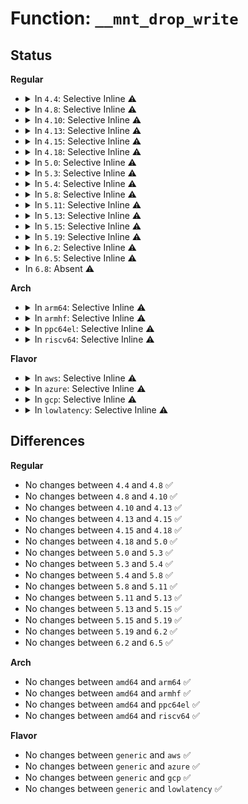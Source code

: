 # Function: <code>__mnt_drop_write</code>

## Status
<b>Regular</b>
<ul>
<li>
<details>
<summary>In <code>4.4</code>: Selective Inline ⚠️</summary>

```c
void __mnt_drop_write(struct vfsmount *mnt);
```

**Collision:** Unique Global

**Inline:** Selective

**Transformation:** False

**Instances:**

```
In fs/namespace.c (ffffffff8122b580)
Location: fs/namespace.c:460
Inline: True
Inline callers:
  - fs/namespace.c:mnt_drop_write_file
  - fs/namespace.c:__mnt_drop_write_file
Direct callers:
  - fs/open.c:do_dentry_open
  - fs/file_table.c:__fput
  - fs/inode.c:touch_atime
```
**Symbols:**

```
ffffffff8122b580-ffffffff8122b593: __mnt_drop_write (STB_GLOBAL)
```
</details>
</li>
<li>
<details>
<summary>In <code>4.8</code>: Selective Inline ⚠️</summary>

```c
void __mnt_drop_write(struct vfsmount *mnt);
```

**Collision:** Unique Global

**Inline:** Selective

**Transformation:** False

**Instances:**

```
In fs/namespace.c (ffffffff81253fed)
Location: fs/namespace.c:460
Inline: True
Inline callers:
  - fs/namespace.c:mnt_drop_write_file
  - fs/namespace.c:__mnt_drop_write_file
Direct callers:
  - fs/open.c:do_dentry_open
  - fs/file_table.c:__fput
  - fs/inode.c:touch_atime
```
**Symbols:**

```
ffffffff81253cf0-ffffffff81253d03: __mnt_drop_write (STB_GLOBAL)
```
</details>
</li>
<li>
<details>
<summary>In <code>4.10</code>: Selective Inline ⚠️</summary>

```c
void __mnt_drop_write(struct vfsmount *mnt);
```

**Collision:** Unique Global

**Inline:** Selective

**Transformation:** False

**Instances:**

```
In fs/namespace.c (ffffffff8126732d)
Location: fs/namespace.c:459
Inline: True
Inline callers:
  - fs/namespace.c:mnt_drop_write_file
  - fs/namespace.c:__mnt_drop_write_file
Direct callers:
  - fs/open.c:do_dentry_open
  - fs/file_table.c:__fput
  - fs/inode.c:touch_atime
```
**Symbols:**

```
ffffffff81266f40-ffffffff81266f53: __mnt_drop_write (STB_GLOBAL)
```
</details>
</li>
<li>
<details>
<summary>In <code>4.13</code>: Selective Inline ⚠️</summary>

```c
void __mnt_drop_write(struct vfsmount *mnt);
```

**Collision:** Unique Global

**Inline:** Selective

**Transformation:** False

**Instances:**

```
In fs/namespace.c (ffffffff81274b8d)
Location: fs/namespace.c:460
Inline: True
Inline callers:
  - fs/namespace.c:mnt_drop_write_file
  - fs/namespace.c:__mnt_drop_write_file
Direct callers:
  - fs/open.c:do_dentry_open
  - fs/file_table.c:__fput
  - fs/inode.c:touch_atime
```
**Symbols:**

```
ffffffff81274790-ffffffff812747a3: __mnt_drop_write (STB_GLOBAL)
```
</details>
</li>
<li>
<details>
<summary>In <code>4.15</code>: Selective Inline ⚠️</summary>

```c
void __mnt_drop_write(struct vfsmount *mnt);
```

**Collision:** Unique Global

**Inline:** Selective

**Transformation:** False

**Instances:**

```
In fs/namespace.c (ffffffff812974bd)
Location: fs/namespace.c:514
Inline: True
Inline callers:
  - fs/namespace.c:mnt_drop_write_file
  - fs/namespace.c:mnt_drop_write_file_path
  - fs/namespace.c:__mnt_drop_write_file
Direct callers:
  - fs/open.c:do_dentry_open
  - fs/file_table.c:__fput
  - fs/inode.c:touch_atime
```
**Symbols:**

```
ffffffff81297090-ffffffff812970a3: __mnt_drop_write (STB_GLOBAL)
```
</details>
</li>
<li>
<details>
<summary>In <code>4.18</code>: Selective Inline ⚠️</summary>

```c
void __mnt_drop_write(struct vfsmount *mnt);
```

**Collision:** Unique Global

**Inline:** Selective

**Transformation:** False

**Instances:**

```
In fs/namespace.c (ffffffff812bd6aa)
Location: fs/namespace.c:514
Inline: True
Inline callers:
  - fs/namespace.c:mnt_drop_write_file
  - fs/namespace.c:mnt_drop_write
Direct callers:
  - fs/open.c:do_dentry_open
  - fs/file_table.c:__fput
  - fs/inode.c:touch_atime
```
**Symbols:**

```
ffffffff812bd2d0-ffffffff812bd2e3: __mnt_drop_write (STB_GLOBAL)
```
</details>
</li>
<li>
<details>
<summary>In <code>5.0</code>: Selective Inline ⚠️</summary>

```c
void __mnt_drop_write(struct vfsmount *mnt);
```

**Collision:** Unique Global

**Inline:** Selective

**Transformation:** False

**Instances:**

```
In fs/namespace.c (ffffffff812d299a)
Location: fs/namespace.c:431
Inline: True
Inline callers:
  - fs/namespace.c:mnt_drop_write_file
  - fs/namespace.c:mnt_drop_write
Direct callers:
  - fs/open.c:do_dentry_open
  - fs/file_table.c:__fput
  - fs/inode.c:touch_atime
```
**Symbols:**

```
ffffffff812d25f0-ffffffff812d2603: __mnt_drop_write (STB_GLOBAL)
```
</details>
</li>
<li>
<details>
<summary>In <code>5.3</code>: Selective Inline ⚠️</summary>

```c
void __mnt_drop_write(struct vfsmount *mnt);
```

**Collision:** Unique Global

**Inline:** Selective

**Transformation:** False

**Instances:**

```
In fs/namespace.c (ffffffff812efb6a)
Location: fs/namespace.c:428
Inline: True
Inline callers:
  - fs/namespace.c:mnt_drop_write_file
  - fs/namespace.c:mnt_drop_write
Direct callers:
  - kernel/acct.c:acct_on
  - fs/open.c:do_dentry_open
  - fs/file_table.c:__fput
  - fs/inode.c:touch_atime
```
**Symbols:**

```
ffffffff812ef640-ffffffff812ef653: __mnt_drop_write (STB_GLOBAL)
```
</details>
</li>
<li>
<details>
<summary>In <code>5.4</code>: Selective Inline ⚠️</summary>

```c
void __mnt_drop_write(struct vfsmount *mnt);
```

**Collision:** Unique Global

**Inline:** Selective

**Transformation:** False

**Instances:**

```
In fs/namespace.c (ffffffff8130163a)
Location: fs/namespace.c:428
Inline: True
Inline callers:
  - fs/namespace.c:mnt_drop_write_file
  - fs/namespace.c:mnt_drop_write
Direct callers:
  - kernel/acct.c:acct_on
  - fs/open.c:do_dentry_open
  - fs/file_table.c:__fput
  - fs/inode.c:touch_atime
```
**Symbols:**

```
ffffffff81301110-ffffffff81301123: __mnt_drop_write (STB_GLOBAL)
```
</details>
</li>
<li>
<details>
<summary>In <code>5.8</code>: Selective Inline ⚠️</summary>

```c
void __mnt_drop_write(struct vfsmount *mnt);
```

**Collision:** Unique Global

**Inline:** Selective

**Transformation:** False

**Instances:**

```
In fs/namespace.c (ffffffff8133a71a)
Location: fs/namespace.c:428
Inline: True
Inline callers:
  - fs/namespace.c:mnt_drop_write_file
  - fs/namespace.c:mnt_drop_write
Direct callers:
  - kernel/acct.c:acct_on
  - fs/open.c:do_dentry_open
  - fs/file_table.c:__fput
  - fs/inode.c:touch_atime
```
**Symbols:**

```
ffffffff8133a380-ffffffff8133a393: __mnt_drop_write (STB_GLOBAL)
```
</details>
</li>
<li>
<details>
<summary>In <code>5.11</code>: Selective Inline ⚠️</summary>

```c
void __mnt_drop_write(struct vfsmount *mnt);
```

**Collision:** Unique Global

**Inline:** Selective

**Transformation:** False

**Instances:**

```
In fs/namespace.c (ffffffff81346a69)
Location: fs/namespace.c:428
Inline: True
Inline callers:
  - fs/namespace.c:mnt_drop_write_file
  - fs/namespace.c:mnt_drop_write
Direct callers:
  - kernel/acct.c:acct_on
  - fs/open.c:do_dentry_open
  - fs/file_table.c:__fput
  - fs/inode.c:touch_atime
```
**Symbols:**

```
ffffffff81346070-ffffffff81346083: __mnt_drop_write (STB_GLOBAL)
```
</details>
</li>
<li>
<details>
<summary>In <code>5.13</code>: Selective Inline ⚠️</summary>

```c
void __mnt_drop_write(struct vfsmount *mnt);
```

**Collision:** Unique Global

**Inline:** Selective

**Transformation:** False

**Instances:**

```
In fs/namespace.c (ffffffff8134cd4f)
Location: fs/namespace.c:435
Inline: True
Inline callers:
  - fs/namespace.c:mnt_drop_write_file
  - fs/namespace.c:mnt_drop_write
Direct callers:
  - kernel/acct.c:acct_on
  - fs/open.c:do_dentry_open
  - fs/file_table.c:__fput
  - fs/inode.c:touch_atime
```
**Symbols:**

```
ffffffff8134fc40-ffffffff8134fc53: __mnt_drop_write (STB_GLOBAL)
```
</details>
</li>
<li>
<details>
<summary>In <code>5.15</code>: Selective Inline ⚠️</summary>

```c
void __mnt_drop_write(struct vfsmount *mnt);
```

**Collision:** Unique Global

**Inline:** Selective

**Transformation:** False

**Instances:**

```
In fs/namespace.c (ffffffff8139acbf)
Location: fs/namespace.c:436
Inline: True
Inline callers:
  - fs/namespace.c:mnt_drop_write_file
  - fs/namespace.c:mnt_drop_write
Direct callers:
  - kernel/acct.c:acct_on
  - fs/open.c:do_dentry_open
  - fs/file_table.c:__fput
  - fs/inode.c:touch_atime
```
**Symbols:**

```
ffffffff8139a250-ffffffff8139a263: __mnt_drop_write (STB_GLOBAL)
```
</details>
</li>
<li>
<details>
<summary>In <code>5.19</code>: Selective Inline ⚠️</summary>

```c
void __mnt_drop_write(struct vfsmount *mnt);
```

**Collision:** Unique Global

**Inline:** Selective

**Transformation:** False

**Instances:**

```
In fs/namespace.c (ffffffff8141e729)
Location: fs/namespace.c:453
Inline: True
Inline callers:
  - fs/namespace.c:mnt_drop_write_file
  - fs/namespace.c:mnt_drop_write
Direct callers:
  - kernel/acct.c:acct_on
  - fs/open.c:do_dentry_open
  - fs/file_table.c:__fput
  - fs/inode.c:touch_atime
```
**Symbols:**

```
ffffffff81421070-ffffffff814210a9: __mnt_drop_write (STB_GLOBAL)
```
</details>
</li>
<li>
<details>
<summary>In <code>6.2</code>: Selective Inline ⚠️</summary>

```c
void __mnt_drop_write(struct vfsmount *mnt);
```

**Collision:** Unique Global

**Inline:** Selective

**Transformation:** False

**Instances:**

```
In fs/namespace.c (ffffffff814aae39)
Location: fs/namespace.c:568
Inline: True
Inline callers:
  - fs/namespace.c:mnt_drop_write_file
  - fs/namespace.c:mnt_drop_write
Direct callers:
  - kernel/acct.c:acct_on
  - fs/open.c:do_dentry_open
  - fs/file_table.c:__fput
  - fs/inode.c:touch_atime
```
**Symbols:**

```
ffffffff814ad6c0-ffffffff814ad6f9: __mnt_drop_write (STB_GLOBAL)
```
</details>
</li>
<li>
<details>
<summary>In <code>6.5</code>: Selective Inline ⚠️</summary>

```c
void __mnt_drop_write(struct vfsmount *mnt);
```

**Collision:** Unique Global

**Inline:** Selective

**Transformation:** False

**Instances:**

```
In fs/namespace.c (ffffffff814dfcef)
Location: fs/namespace.c:463
Inline: True
Inline callers:
  - fs/namespace.c:mnt_drop_write_file
  - fs/namespace.c:mnt_drop_write
Direct callers:
  - kernel/acct.c:acct_on
  - fs/open.c:do_dentry_open
  - fs/file_table.c:__fput
  - fs/inode.c:touch_atime
```
**Symbols:**

```
ffffffff814e24a0-ffffffff814e24d9: __mnt_drop_write (STB_GLOBAL)
```
</details>
</li>
<li>
In <code>6.8</code>: Absent ⚠️
</li>
</ul>
<b>Arch</b>
<ul>
<li>
<details>
<summary>In <code>arm64</code>: Selective Inline ⚠️</summary>

```c
void __mnt_drop_write(struct vfsmount *mnt);
```

**Collision:** Unique Global

**Inline:** Selective

**Transformation:** False

**Instances:**

```
In fs/namespace.c (ffff8000103b4a7c)
Location: fs/namespace.c:428
Inline: True
Inline callers:
  - fs/namespace.c:mnt_drop_write_file
  - fs/namespace.c:mnt_drop_write
Direct callers:
  - kernel/acct.c:__arm64_sys_acct
  - fs/open.c:do_dentry_open
  - fs/file_table.c:__fput
  - fs/inode.c:touch_atime
```
**Symbols:**

```
ffff8000103b49a0-ffff8000103b49e8: __mnt_drop_write (STB_GLOBAL)
```
</details>
</li>
<li>
<details>
<summary>In <code>armhf</code>: Selective Inline ⚠️</summary>

```c
void __mnt_drop_write(struct vfsmount *mnt);
```

**Collision:** Unique Global

**Inline:** Selective

**Transformation:** False

**Instances:**

```
In fs/namespace.c (c0592c20)
Location: fs/namespace.c:428
Inline: True
Inline callers:
  - fs/namespace.c:mnt_drop_write_file
  - fs/namespace.c:mnt_drop_write
Direct callers:
  - kernel/acct.c:__se_sys_acct
  - fs/open.c:do_dentry_open
  - fs/file_table.c:__fput
  - fs/inode.c:touch_atime
```
**Symbols:**

```
c0592528-c0592564: __mnt_drop_write (STB_GLOBAL)
```
</details>
</li>
<li>
<details>
<summary>In <code>ppc64el</code>: Selective Inline ⚠️</summary>

```c
void __mnt_drop_write(struct vfsmount *mnt);
```

**Collision:** Unique Global

**Inline:** Selective

**Transformation:** False

**Instances:**

```
In fs/namespace.c (c0000000004b0ea4)
Location: fs/namespace.c:428
Inline: True
Inline callers:
  - fs/namespace.c:mnt_drop_write_file
  - fs/namespace.c:mnt_drop_write
Direct callers:
  - kernel/acct.c:__se_sys_acct
  - fs/open.c:do_dentry_open
  - fs/file_table.c:__fput
  - fs/inode.c:touch_atime
```
**Symbols:**

```
c0000000004b0da0-c0000000004b0dfc: __mnt_drop_write (STB_GLOBAL)
```
</details>
</li>
<li>
<details>
<summary>In <code>riscv64</code>: Selective Inline ⚠️</summary>

```c
void __mnt_drop_write(struct vfsmount *mnt);
```

**Collision:** Unique Global

**Inline:** Selective

**Transformation:** False

**Instances:**

```
In fs/namespace.c (ffffffe000277588)
Location: fs/namespace.c:428
Inline: True
Inline callers:
  - fs/namespace.c:mnt_drop_write_file
  - fs/namespace.c:mnt_drop_write
Direct callers:
  - kernel/acct.c:__se_sys_acct
  - fs/open.c:do_dentry_open
  - fs/file_table.c:__fput
  - fs/inode.c:touch_atime
```
**Symbols:**

```
ffffffe00027707e-ffffffe0002770c8: __mnt_drop_write (STB_GLOBAL)
```
</details>
</li>
</ul>
<b>Flavor</b>
<ul>
<li>
<details>
<summary>In <code>aws</code>: Selective Inline ⚠️</summary>

```c
void __mnt_drop_write(struct vfsmount *mnt);
```

**Collision:** Unique Global

**Inline:** Selective

**Transformation:** False

**Instances:**

```
In fs/namespace.c (ffffffff812f9c1a)
Location: fs/namespace.c:428
Inline: True
Inline callers:
  - fs/namespace.c:mnt_drop_write_file
  - fs/namespace.c:mnt_drop_write
Direct callers:
  - kernel/acct.c:acct_on
  - fs/open.c:do_dentry_open
  - fs/file_table.c:__fput
  - fs/inode.c:touch_atime
```
**Symbols:**

```
ffffffff812f96f0-ffffffff812f9703: __mnt_drop_write (STB_GLOBAL)
```
</details>
</li>
<li>
<details>
<summary>In <code>azure</code>: Selective Inline ⚠️</summary>

```c
void __mnt_drop_write(struct vfsmount *mnt);
```

**Collision:** Unique Global

**Inline:** Selective

**Transformation:** False

**Instances:**

```
In fs/namespace.c (ffffffff812ea83a)
Location: fs/namespace.c:428
Inline: True
Inline callers:
  - fs/namespace.c:mnt_drop_write_file
  - fs/namespace.c:mnt_drop_write
Direct callers:
  - kernel/acct.c:acct_on
  - fs/open.c:do_dentry_open
  - fs/file_table.c:__fput
  - fs/inode.c:touch_atime
```
**Symbols:**

```
ffffffff812ea310-ffffffff812ea323: __mnt_drop_write (STB_GLOBAL)
```
</details>
</li>
<li>
<details>
<summary>In <code>gcp</code>: Selective Inline ⚠️</summary>

```c
void __mnt_drop_write(struct vfsmount *mnt);
```

**Collision:** Unique Global

**Inline:** Selective

**Transformation:** False

**Instances:**

```
In fs/namespace.c (ffffffff812f7a0a)
Location: fs/namespace.c:428
Inline: True
Inline callers:
  - fs/namespace.c:mnt_drop_write_file
  - fs/namespace.c:mnt_drop_write
Direct callers:
  - kernel/acct.c:acct_on
  - fs/open.c:do_dentry_open
  - fs/file_table.c:__fput
  - fs/inode.c:touch_atime
```
**Symbols:**

```
ffffffff812f74e0-ffffffff812f74f3: __mnt_drop_write (STB_GLOBAL)
```
</details>
</li>
<li>
<details>
<summary>In <code>lowlatency</code>: Selective Inline ⚠️</summary>

```c
void __mnt_drop_write(struct vfsmount *mnt);
```

**Collision:** Unique Global

**Inline:** Selective

**Transformation:** False

**Instances:**

```
In fs/namespace.c (ffffffff81308d3a)
Location: fs/namespace.c:428
Inline: True
Inline callers:
  - fs/namespace.c:mnt_drop_write_file
  - fs/namespace.c:mnt_drop_write
Direct callers:
  - kernel/acct.c:acct_on
  - fs/open.c:do_dentry_open
  - fs/file_table.c:__fput
  - fs/inode.c:touch_atime
```
**Symbols:**

```
ffffffff81308af0-ffffffff81308b19: __mnt_drop_write (STB_GLOBAL)
```
</details>
</li>
</ul>

## Differences
<b>Regular</b>
<ul>
<li>
No changes between <code>4.4</code> and <code>4.8</code> ✅
</li>
<li>
No changes between <code>4.8</code> and <code>4.10</code> ✅
</li>
<li>
No changes between <code>4.10</code> and <code>4.13</code> ✅
</li>
<li>
No changes between <code>4.13</code> and <code>4.15</code> ✅
</li>
<li>
No changes between <code>4.15</code> and <code>4.18</code> ✅
</li>
<li>
No changes between <code>4.18</code> and <code>5.0</code> ✅
</li>
<li>
No changes between <code>5.0</code> and <code>5.3</code> ✅
</li>
<li>
No changes between <code>5.3</code> and <code>5.4</code> ✅
</li>
<li>
No changes between <code>5.4</code> and <code>5.8</code> ✅
</li>
<li>
No changes between <code>5.8</code> and <code>5.11</code> ✅
</li>
<li>
No changes between <code>5.11</code> and <code>5.13</code> ✅
</li>
<li>
No changes between <code>5.13</code> and <code>5.15</code> ✅
</li>
<li>
No changes between <code>5.15</code> and <code>5.19</code> ✅
</li>
<li>
No changes between <code>5.19</code> and <code>6.2</code> ✅
</li>
<li>
No changes between <code>6.2</code> and <code>6.5</code> ✅
</li>
</ul>
<b>Arch</b>
<ul>
<li>
No changes between <code>amd64</code> and <code>arm64</code> ✅
</li>
<li>
No changes between <code>amd64</code> and <code>armhf</code> ✅
</li>
<li>
No changes between <code>amd64</code> and <code>ppc64el</code> ✅
</li>
<li>
No changes between <code>amd64</code> and <code>riscv64</code> ✅
</li>
</ul>
<b>Flavor</b>
<ul>
<li>
No changes between <code>generic</code> and <code>aws</code> ✅
</li>
<li>
No changes between <code>generic</code> and <code>azure</code> ✅
</li>
<li>
No changes between <code>generic</code> and <code>gcp</code> ✅
</li>
<li>
No changes between <code>generic</code> and <code>lowlatency</code> ✅
</li>
</ul>
